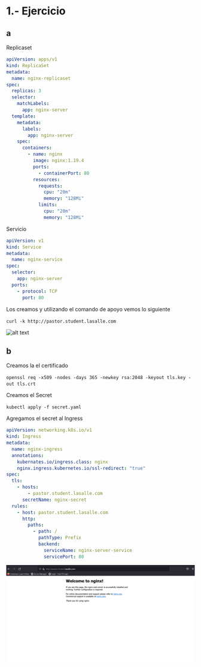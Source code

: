 # 1.- Ejercicio

## a

Replicaset
``` yaml
apiVersion: apps/v1
kind: ReplicaSet
metadata:
  name: nginx-replicaset
spec:
  replicas: 3
  selector:
    matchLabels:
      app: nginx-server
  template:
    metadata:
      labels:
        app: nginx-server
    spec:
      containers:
        - name: nginx
          image: nginx:1.19.4
          ports:
            - containerPort: 80
          resources:
            requests:
              cpu: "20m"
              memory: "128Mi"
            limits:
              cpu: "20m"
              memory: "128Mi"
```

Servicio

``` yaml
apiVersion: v1
kind: Service
metadata:
  name: nginx-service
spec:
  selector:
    app: nginx-server
  ports:
    - protocol: TCP
      port: 80
```

Los creamos y utilizando el comando de apoyo vemos lo siguiente

``` curl -k http://pastor.student.lasalle.com ```

![alt text](images/imagen1.png)


## b

Creamos la el certificado

``` openssl req -x509 -nodes -days 365 -newkey rsa:2048 -keyout tls.key -out tls.crt ```


Creamos el Secret

``` kubectl apply -f secret.yaml  ```


Agregamos el secret al Ingress

``` yaml
apiVersion: networking.k8s.io/v1
kind: Ingress
metadata:
  name: nginx-ingress
  annotations:
    kubernates.io/ingress.class: nginx
    nginx.ingress.kubernetes.io/ssl-redirect: "true"
spec:
  tls:
    - hosts:
        - pastor.student.lasalle.com
      secretName: nginx-secret
  rules:
    - host: pastor.student.lasalle.com
      http:
        paths:
          - path: /
            pathType: Prefix
            backend:
              serviceName: nginx-server-service
              servicePort: 80
```

![alt text](images/imagen2.png)
